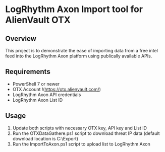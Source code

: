 # LogRhythm Axon Import tool for AlienVault OTX
## Overview
This project is to demonstrate the ease of importing data from a free intel feed into the LogRhythm Axon platform using publically available APIs.

## Requirements
* PowerShell 7 or newer
* OTX Account !(https://otx.alienvault.com/)
* LogRhythm Axon API credentials
* LogRhythm Axon List ID

## Usage
1. Update both scripts with necessary OTX key, API key and List ID
2. Run the OTXDataGathere.ps1 script to download threat IP data (default download location is C:\Export)
3. Run the ImportToAxon.ps1 script to upload list to LogRhythm Axon
